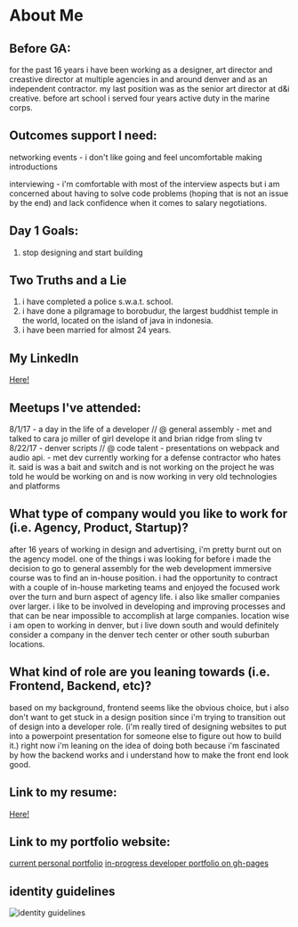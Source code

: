 # About Me

## Before GA:
for the past 16 years i have been working as a designer, art director and creastive director at multiple agencies in and around denver and as an independent contractor. my last position was as the senior art director at d&i creative. before art school i served four years active duty in the marine corps. 

## Outcomes support I need:
networking events - i don't like going and feel uncomfortable making introductions

interviewing - i'm comfortable with most of the interview aspects but i am concerned about having to solve code problems (hoping that is not an issue by the end) and lack confidence when it comes to salary negotiations.

## Day 1 Goals:
1. stop designing and start building

## Two Truths and a Lie
1. i have completed a police s.w.a.t. school.
2. i have done a pilgramage to borobudur, the largest buddhist temple in the world, located on the island of java in indonesia.
3. i have been married for almost 24 years.


## My LinkedIn
[Here!](https://www.linkedin.com/in/iannordeck/)

## Meetups I've attended:
8/1/17 - a day in the life of a developer // @ general assembly 
	- met and talked to cara jo miller of girl develope it and brian ridge from sling tv
8/22/17 - denver scripts // @ code talent
	- presentations on webpack and audio api.
	- met dev currently working for a defense contractor who hates it. said is was a bait and switch and is not working on the project he was told he would be working on and is now working in very old technologies and platforms


## What type of company would you like to work for (i.e. Agency, Product, Startup)?
after 16 years of working in design and advertising, i'm pretty burnt out on the agency model. one of the things i was looking for before i made the decision to go to general assembly for the web development immersive course was to find an in-house position. i had the opportunity to contract with a couple of in-house marketing teams and enjoyed the focused work over the turn and burn aspect of agency life. i also like smaller companies over larger. i like to be involved in developing and improving processes and that can be near impossible to accomplish at large companies. location wise i am open to working in denver, but i live down south and would definitely consider a company in the denver tech center or other south suburban locations.

## What kind of role are you leaning towards (i.e. Frontend, Backend, etc)?
based on my background, frontend seems like the obvious choice, but i also don't want to get stuck in a design position since i'm trying to transition out of design into a developer role. (i'm really tired of designing websites to put into a powerpoint presentation for someone else to figure out how to build it.) right now i'm leaning on the idea of doing both because i'm fascinated by how the backend works and i understand how to make the front end look good.

## Link to my resume: 
[Here!](nordeck-chiefton-design-resume.pdf)

## Link to my portfolio website: 
[current personal portfolio](http://cargocollective.com/nordeck)
[in-progress developer portfolio on gh-pages](https://inordeck.github.io/portfolio/)

## identity guidelines
![identity guidelines](http://i.imgur.com/7iOHg6v.jpg)

